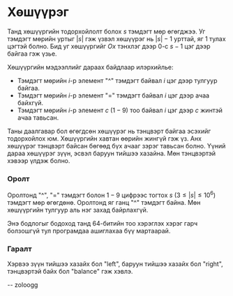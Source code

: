 Хөшүүрэг
========
Танд хөшүүргийн тодорхойлолт болох $s$ тэмдэгт мөр өгөгджээ. Уг тэмдэгт мөрийн
уртыг $|s|$ гэж үзвэл хөшүүрэг нь $|s|-1$ урттай, яг $1$ тулах цэгтэй болно. Бид
уг хөшүүргийг $Ox$ тэнхлэг дээр $0$-с $s-1$ цэг дээр байгаа гэж үзье.

Хөшүүргийн мэдээллийг дараах байдлаар илэрхийлье:

 - Тэмдэгт мөрийн $i$-р элемент "^" тэмдэгт байвал $i$ цэг дээр тулгуур байгаа.
 - Тэмдэгт мөрийн $i$-р элемент "=" тэмдэгт байвал $i$ цэг дээр ачаа байхгүй.
 - Тэмдэгт мөрийн $i$-р элемент $c$ ($1-9$) тоо байвал $i$ цэг дээр $c$ жинтэй ачаа тавьсан.

Таны даалгавар бол өгөгдсөн хөшүүрэг нь тэнцвэрт байгаа эсэхийг тодорхойлох юм.
Хөшүүргийн хавтан өөрийн жингүй гэж үз. Анх хөшүүрэг тэнцвэрт байсан бөгөөд бүх
ачааг зэрэг тавьсан болно. Үүний дараа хөшүүрэг зүүн, эсвэл баруун тийшээ
хазайна. Мөн тэнцвэртэй хэвээр үлдэж болно.


### Оролт
Оролтонд "^", "=" тэмдэгт болон $1-9$ цифрээс тогтох $s$ ($3 ≤ |s| ≤ 10^6$)
тэмдэгт мөр өгөгдөнө. Оролтонд яг ганц "^" тэмдэгт байна. Мөн хөшүүргийн тулгуур
аль нэг захад байрлахгүй.

Энэ бодлогыг бодоход танд 64-битийн тоо хэрэглэх хэрэг гарч болзошгүй тул програмдаа ашиглахаа бүү мартаарай.

### Гаралт
Хэрвээ зүүн тийшээ хазайх бол "left", баруун тийшээ хазайх бол "right", тэнцвэртэй байх бол "balance" гэж хэвлэ.

-- zoloogg
